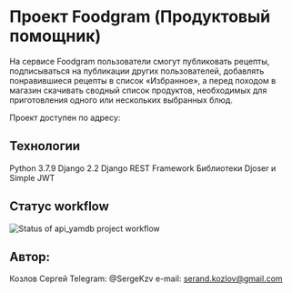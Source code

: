 # Проект Foodgram (Продуктовый помощник)

На сервисе Foodgram пользователи смогут публиковать рецепты, подписываться на публикации других пользователей, добавлять понравившиеся рецепты в список «Избранное», а перед походом в магазин скачивать сводный список продуктов, необходимых для приготовления одного или нескольких выбранных блюд.

Проект доступен по адресу:


## Технологии
Python 3.7.9
Django 2.2
Django REST Framework
Библиотеки Djoser и Simple JWT

## Статус workflow
![Status of api_yamdb project workflow](https://github.com/Sergey-K2/foodgram-project-react/actions/workflows/foodgram.yaml/badge.svg?event=push)



## Автор:
Козлов Сергей 
Telegram: @SergeKzv
e-mail: serand.kozlov@gmail.com

